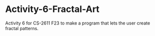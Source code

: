 # Activity-6-Fractal-Art
Activity 6 for CS-2611 F23 to make a program that lets the user create fractal patterns.
